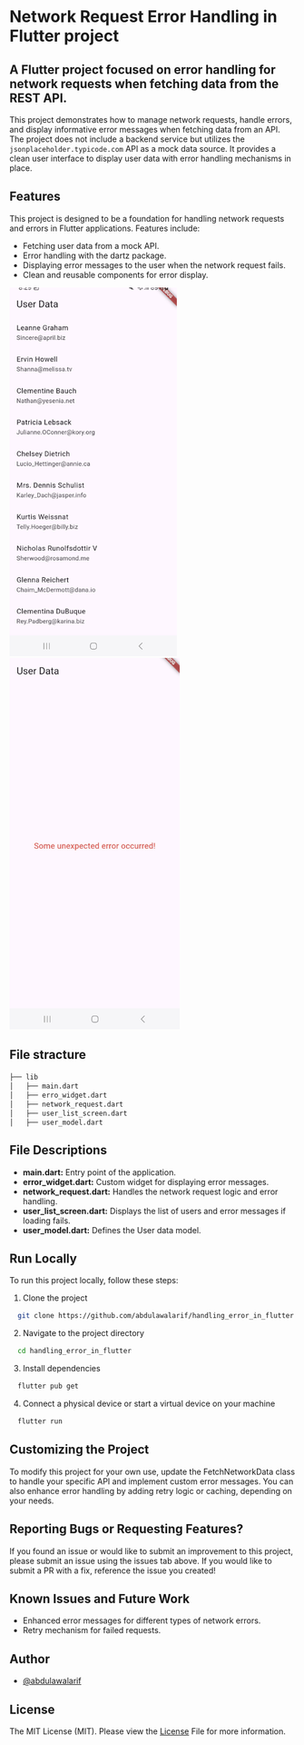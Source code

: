 # Network Request Error Handling in Flutter project

## A Flutter project focused on error handling for network requests when fetching data from the REST API.

This project demonstrates how to manage network requests, handle errors, and display informative error messages when fetching data from an API. The project does not include a backend service but utilizes the `jsonplaceholder.typicode.com` API as a mock data source. It provides a clean user interface to display user data with error handling mechanisms in place.

## Features

This project is designed to be a foundation for handling network requests and errors in Flutter applications. Features include:

- Fetching user data from a mock API.
- Error handling with the dartz package.
- Displaying error messages to the user when the network request fails.
- Clean and reusable components for error display.


<a><img src="demo/one.jpg" width="295"></a>
<a><img src="demo/tow.jpg" width="300"></a>


## File stracture

    ├── lib
    │   ├── main.dart
    │   ├── erro_widget.dart
    │   ├── network_request.dart
    │   ├── user_list_screen.dart
    │   ├── user_model.dart
    
    
## File Descriptions

* **main.dart:** Entry point of the application.
* **error_widget.dart:** Custom widget for displaying error messages.
* **network_request.dart:** Handles the network request logic and error handling.
* **user_list_screen.dart:** Displays the list of users and error messages if loading fails.
* **user_model.dart:** Defines the User data model.

## Run Locally
To run this project locally, follow these steps:


1. Clone the project

```bash
  git clone https://github.com/abdulawalarif/handling_error_in_flutter.git
```

2. Navigate to the project directory

```bash
  cd handling_error_in_flutter
```

3. Install dependencies

```bash
  flutter pub get
```

4. Connect a physical device or start a virtual device on your machine

```bash
  flutter run
```

## Customizing the Project

To modify this project for your own use, update the FetchNetworkData class to handle your specific API and implement custom error messages. You can also enhance error handling by adding retry logic or caching, depending on your needs.

## Reporting Bugs or Requesting Features?

If you found an issue or would like to submit an improvement to this project,
please submit an issue using the issues tab above. If you would like to submit a PR with a fix, reference the issue you created!

## Known Issues and Future Work

- Enhanced error messages for different types of network errors.
- Retry mechanism for failed requests.

## Author
- [@abdulawalarif](https://github.com/abdulawalarif)

## License
The MIT License (MIT). Please view the [License](LICENSE) File for more information.
